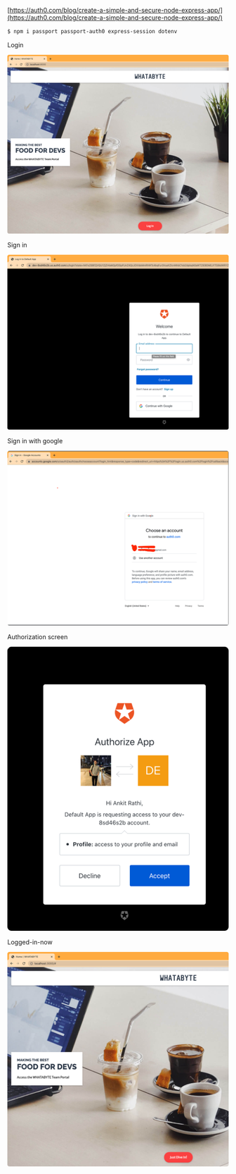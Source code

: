 [https://auth0.com/blog/create-a-simple-and-secure-node-express-app/](https://auth0.com/blog/create-a-simple-and-secure-node-express-app/)

```bash
$ npm i passport passport-auth0 express-session dotenv
```

Login

![](.images/login-screen.png)

Sign in

![](.images/sign-in.png)

Sign in with google

![](.images/sign-in-with-google.png)


Authorization screen

![](.images/authorization-screen.png)

Logged-in-now

![](.images/logged-in.png)